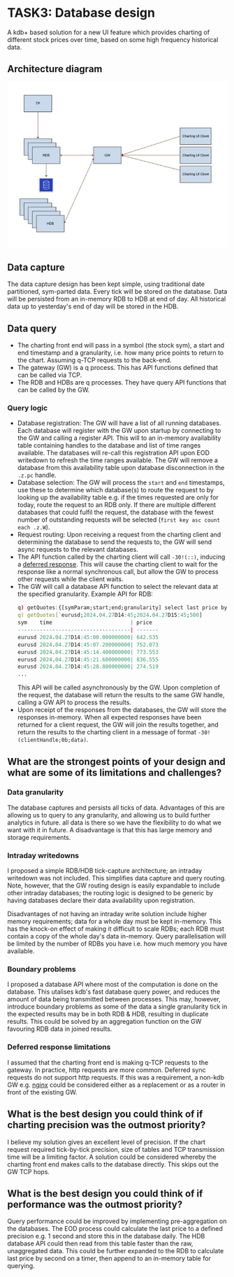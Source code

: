 # TASK3: Database design


A kdb+ based solution for a new UI feature which provides charting of different stock prices over time, based on some high frequency historical data.


## Architecture diagram
![Architecture Diagram](ArchDiagram.jpg)


## Data capture
The data capture design has been kept simple, using traditional date partitioned, sym-parted data.  Every tick will be stored on the database. Data will be persisted from an in-memory RDB to HDB at end of day. All historical data up to yesterday's end of day will be stored in the HDB.


## Data query
- The charting front end will pass in a symbol (the stock sym), a start and end timestamp and a granularity, i.e. how many price points to return to the chart. Assuming q-TCP requests to the back-end.
- The gateway (GW) is a q process. This has API functions defined that can be called via TCP.
- The RDB and HDBs are q processes. They have query API functions that can be called by the GW.

### Query logic
- Database registration: The GW will have a list of all running databases. Each database will register with the GW upon startup by connecting to the GW and calling a register API. This will to an in-memory availability table containing handles to the database and list of time ranges available. The databases will re-call this registration API upon EOD writedown to refresh the time ranges available. The GW will remove a database from this availability table upon database disconnection in the `.z.pc` handle.
- Database selection: The GW will process the `start` and `end` timestamps, use these to determine which database(s) to route the request to by looking up the availability table e.g. if the times requested are only for today, route the request to an RDB only. If there are multiple different databases that could fulfil the request, the database with the fewest number of outstanding requests will be selected (`first key asc count each .z.W`).
- Request routing: Upon receiving a request from the charting client and determining the database to send the requests to, the GW will send async requests to the relevant databases.
- The API function called by the charting client will call `-30!(::)`, inducing a [deferred response](https://code.kx.com/q/kb/deferred-response/). This will cause the charting client to wait for the response like a normal synchronous call, but allow the GW to process other requests while the client waits.
- The GW will call a database API function to select the relevant data at the specified granularity. Example API for RDB:
   ```q
   q) getQuotes:{[symParam;start;end;granularity] select last price by sym:symParam, `timestamp$((end-start)%granularity) xbar time from quote where sym=symParam, time within (start;end)}
   q) getQuotes[`eurusd;2024.04.27D14:45;2024.04.27D15:45;500]
   sym    time                         | price 
   ------------------------------------| -------
   eurusd 2024.04.27D14:45:00.000000000| 642.535
   eurusd 2024.04.27D14:45:07.200000000| 752.073
   eurusd 2024.04.27D14:45:14.400000000| 773.553
   eurusd 2024.04.27D14:45:21.600000000| 836.555
   eurusd 2024.04.27D14:45:28.800000000| 274.519
   ...
   ``` 
   This API will be called asynchronously by the GW. Upon completion of the request, the database will return the results to the same GW handle, calling a GW API to process the results. 
- Upon receipt of the responses from the databases, the GW will store the responses in-memory. When all expected responses have been returned for a client request, the GW will join the results together, and return the results to the charting client in a message of format `-30!(clientHandle;0b;data)`.


## What are the strongest points of your design and what are some of its limitations and challenges?

### Data granularity
The database captures and persists all ticks of data. Advantages of this are allowing us to query to any granularity, and allowing us to build further analytics in future. all data is there so we have the flexibility to do what we want with it in future. A disadvantage is that this has large memory and storage requirements.


### Intraday writedowns
I proposed a simple RDB/HDB tick-capture architecture; an intraday writedown was not included. This simplifies data capture and query routing. Note, however, that the GW routing design is easily expandable to include other intraday databases; the routing logic is designed to be generic by having databases declare their data availability upon registration.


Disadvantages of not having an intraday write solution include higher memory requirements; data for a whole day must be kept in-memory. This has the knock-on effect of making it difficult to scale RDBs; each RDB must contain a copy of the whole day's data in-memory. Query parallelisation will be limited by the number of RDBs you have i.e. how much memory you have available.

### Boundary problems
I proposed a database API where most of the computation is done on the database. This utalises kdb's fast database query power, and reduces the amount of data being transmitted between processes. This may, however, introduce boundary problems as some of the data a single granularity tick in the expected results may be in both RDB & HDB, resulting in duplicate results. This could be solved by an aggregation function on the GW favouring RDB data in joined results.

### Deferred response limitations
I assumed that the charting front end is making q-TCP requests to the gateway. In practice, http requests are more common. Deferred sync requests do not support http requests. If this was a requirement, a non-kdb GW e.g. [nginx](https://www.nginx.com/) could be considered either as a replacement or as a router in front of the existing GW.


## What is the best design you could think of if charting precision was the outmost priority?
I believe my solution gives an excellent level of precision. If the chart request required tick-by-tick precision, size of tables and TCP transmission time will be a limiting factor. A solution could be considered whereby the charting front end makes calls to the database directly. This skips out the GW TCP hops.


## What is the best design you could think of if performance was the outmost priority?
Query performance could be improved by implementing pre-aggregation on the databases. The EOD process could calculate the last price to a defined precision e.g. 1 second and store this in the database daily. The HDB database API could then read from this table faster than the raw, unaggregated data. This could be further expanded to the RDB to calculate last price by second on a timer, then append to an in-memory table for querying.

